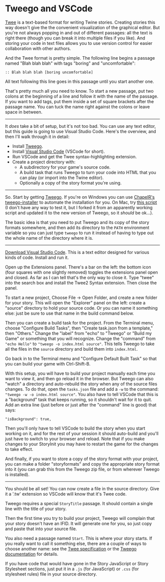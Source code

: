 Tweego and VSCode
=================

[Twee](https://github.com/iftechfoundation/twine-specs/blob/master/twee-3-specification.md) is a text-based format for writing Twine stories. Creating stories this way doesn't give the the convenient visualization of the graphical editor. But you're not always popping in and out of different passages: all the text is right there (though you can break it into multiple files if you like). And storing your code in text files allows you to use version control for easier collaboration with other authors.

And the Twee format is pretty simple. The following line begins a passage named "Blah blah blah" with tags "boring" and "uncomfortable":

	:: Blah blah blah [boring uncomfortable]

All text following this line goes in this passage until you start another one.

That's pretty much all you need to know. To start a new passage, put two colons at the beginning of a line and follow it with the name of the passage. If you want to add tags, put them inside a set of square brackets after the passage name. You can tuck the name right against the colons or leave space in between.

-----

It *does* take a bit of setup, but it's not too bad. You can use any text
editor, but this guide is going to use Visual Studio Code. Here's the
overview, and then I'll walk through it in detail:

* Install [Tweego](https://www.motoslave.net/tweego/).
* Install [Visual Studio Code](https://code.visualstudio.com/) (VSCode for short).
* Run VSCode and get the Twee syntax-highlighting extension.
* Create a project directory with:
	* A subdirectory for your game's source code.
	* A build task that runs Tweego to turn your code into HTML that you can play (or import into the Twine editor).
	* Optionally a copy of the story format you're using.


-----


So. Start by getting [Tweego](https://www.motoslave.net/tweego/). If you're on Windows you can use [ChapelR's tweego-installer](https://github.com/ChapelR/tweego-installer/releases) to automate the installation for you. On Mac, try [this script](https://gist.github.com/JoshuaGrams/845eb0e0cd8e8fb42668028792b37ce7) (I don't have any way to test it, but I forked it from an apparently working script and updated it to the new version of Tweego, so it *should* be ok...).

The basic idea is that you need to put Tweego and its copy of the story formats somewhere, and then add its directory to the `PATH` environment variable so you can just type `tweego` to run it instead of having to type out the whole name of the directory where it is.

-----

[Download Visual Studio Code](https://code.visualstudio.com/Download). This is a text editor designed for various kinds of code. Install and run it.

Open up the Extensions panel. There's a bar on the left: the bottom icon (four squares with one slightly removed) toggles the extensions panel open and closed. As far as I can tell that's the only way to close it. Type "twee" into the search box and install the Twee2 Syntax extension. Then close the panel.

To start a new project, Choose File -> Open Folder, and create a new folder for your story. This will open the "Explorer" panel on the left: create a "source" directory to hold your source code. Or you can name it something else: just be sure to use that name in the build command below.

Then you can create a build task for the project. From the Terminal menu, choose "Configure Build Tasks", then "Create task.json from a template," then "Others." Change the "label" from "echo" to "Tweego" or "Build my Game" or something that you will recognize. Change the "command" from `"echo Hello"` to `"tweego -o index.html source"`. This tells Tweego to take all the files in the `source` directory and build them into `index.html`.

Go back in to the Terminal menu and "Configure Default Built Task" so that you can build your game with Ctrl-Shift-B.

With this setup, you will have to build your project manually each time you want to view it, and then go reload it in the browser. But Tweego can also "watch" a directory and auto-rebuild the story when any of the source files changes. To do that, open the `tasks.json` file and add a `-w` to the command: `"tweego -w -o index.html source"`. You also have to tell VSCode that this is a "background" task that keeps running, so it shouldn't wait for it to quit. Add an extra line (just before or just after the "command" line is good) that says:

	"isBackground": true,

Then you'll only have to tell VSCode to build the story when you start working on it, and for the rest of your session it should auto-build and you'll just have to switch to your browser and reload. Note that if you make changes to your StoryInit you may have to restart the game for the changes to take effect.

And finally, if you want to store a copy of the story format with your project, you can make a folder "storyformats" and copy the appropriate story format into it (you can grab this from the Tweego zip file, or from wherever Tweego is installed).

-----

You should be all set! You can now create a file in the source directory. Give it a '.tw' extension so VSCode will know that it's Twee code.

Tweego requires a special `StoryTitle` passage. It should contain a single line with the title of your story.

Then the first time you try to build your project, Tweego will complain that your story doesn't have an IFID. It will generate one for you, so just copy and paste that into your source file.

You also need a passage named `Start`. This is where your story starts. If you really want to call it something else, there are a couple of ways to choose another name: see the [Twee specification](https://github.com/iftechfoundation/twine-specs/blob/master/twee-3-specification.md) or the [Tweego documentation](https://www.motoslave.net/tweego/docs/) for details.

If you have code that would have gone in the Story JavaScript or Story Stylesheet sections, just put it in a `.js` (for JavaScript) or `.css` (for stylesheet rules) file in your source directory.
